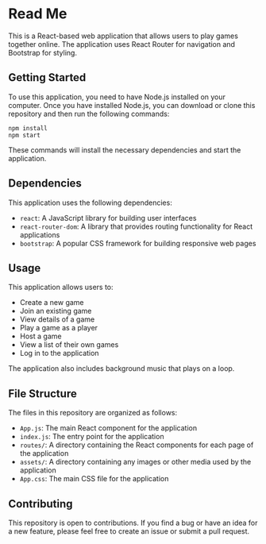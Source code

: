 # Read Me

This is a React-based web application that allows users to play games together online. The application uses React Router for navigation and Bootstrap for styling.

## Getting Started

To use this application, you need to have Node.js installed on your computer. Once you have installed Node.js, you can download or clone this repository and then run the following commands:

```
npm install
npm start
```

These commands will install the necessary dependencies and start the application.

## Dependencies

This application uses the following dependencies:

- `react`: A JavaScript library for building user interfaces
- `react-router-dom`: A library that provides routing functionality for React applications
- `bootstrap`: A popular CSS framework for building responsive web pages

## Usage

This application allows users to:

- Create a new game
- Join an existing game
- View details of a game
- Play a game as a player
- Host a game
- View a list of their own games
- Log in to the application

The application also includes background music that plays on a loop.

## File Structure

The files in this repository are organized as follows:

- `App.js`: The main React component for the application
- `index.js`: The entry point for the application
- `routes/`: A directory containing the React components for each page of the application
- `assets/`: A directory containing any images or other media used by the application
- `App.css`: The main CSS file for the application

## Contributing

This repository is open to contributions. If you find a bug or have an idea for a new feature, please feel free to create an issue or submit a pull request.
